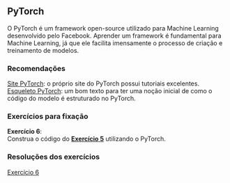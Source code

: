 ## PyTorch
O PyTorch é um framework open-source utilizado para Machine Learning desenvolvido pelo Facebook. Aprender um framework é fundamental para Machine Learning,
já que ele facilita imensamente o processo de criação e treinamento de modelos. 
### Recomendações
[Site PyTorch](https://pytorch.org/tutorials/): o próprio site do PyTorch possui tutoriais excelentes.<br>
[Esqueleto PyTorch](https://foggy-antler-b88.notion.site/Esqueleto-dos-modelos-a1161909a21d42f2980229b2892cff3a): um bom texto para ter uma noção inicial de como o código do modelo é estruturado no PyTorch.<br>
### Exercícios para fixação

**Exercício 6**:<br>
Construa o código do **[Exercício 5](#exercicio-5)** utilizando o PyTorch.
 
### Resoluções dos exercícios
[Exercício 6](https://github.com/petcomputacaoufrgs/Machine-Learning-/blob/main/Códigos/mnist_pytorch.ipynb)<br>